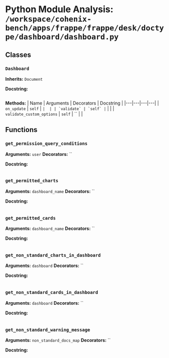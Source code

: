 # Python Module Analysis: `/workspace/cohenix-bench/apps/frappe/frappe/desk/doctype/dashboard/dashboard.py`

## Classes

### `Dashboard`
**Inherits:** `Document`


**Docstring:**
```

```

**Methods:**
| Name | Arguments | Decorators | Docstring |
|---|---|---|---|
| `on_update` | `self` | `` |  |
| `validate` | `self` | `` |  |
| `validate_custom_options` | `self` | `` |  |





## Functions

### `get_permission_query_conditions`
**Arguments:** `user`
**Decorators:** ``

**Docstring:**
```

```
### `get_permitted_charts`
**Arguments:** `dashboard_name`
**Decorators:** ``

**Docstring:**
```

```
### `get_permitted_cards`
**Arguments:** `dashboard_name`
**Decorators:** ``

**Docstring:**
```

```
### `get_non_standard_charts_in_dashboard`
**Arguments:** `dashboard`
**Decorators:** ``

**Docstring:**
```

```
### `get_non_standard_cards_in_dashboard`
**Arguments:** `dashboard`
**Decorators:** ``

**Docstring:**
```

```
### `get_non_standard_warning_message`
**Arguments:** `non_standard_docs_map`
**Decorators:** ``

**Docstring:**
```

```

